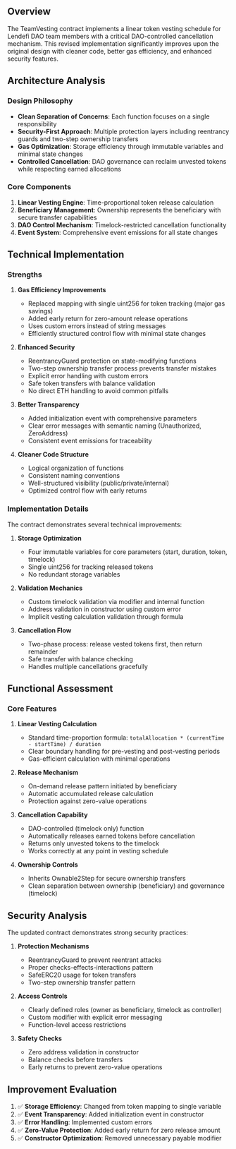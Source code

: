 ## Overview

The TeamVesting contract implements a linear token vesting schedule for Lendefi DAO team members with a critical DAO-controlled cancellation mechanism. This revised implementation significantly improves upon the original design with cleaner code, better gas efficiency, and enhanced security features.

## Architecture Analysis

### Design Philosophy
- **Clean Separation of Concerns**: Each function focuses on a single responsibility
- **Security-First Approach**: Multiple protection layers including reentrancy guards and two-step ownership transfers
- **Gas Optimization**: Storage efficiency through immutable variables and minimal state changes
- **Controlled Cancellation**: DAO governance can reclaim unvested tokens while respecting earned allocations

### Core Components
1. **Linear Vesting Engine**: Time-proportional token release calculation
2. **Beneficiary Management**: Ownership represents the beneficiary with secure transfer capabilities
3. **DAO Control Mechanism**: Timelock-restricted cancellation functionality
4. **Event System**: Comprehensive event emissions for all state changes

## Technical Implementation

### Strengths

1. **Gas Efficiency Improvements**
   - Replaced mapping with single uint256 for token tracking (major gas savings)
   - Added early return for zero-amount release operations
   - Uses custom errors instead of string messages
   - Efficiently structured control flow with minimal state changes

2. **Enhanced Security**
   - ReentrancyGuard protection on state-modifying functions
   - Two-step ownership transfer process prevents transfer mistakes
   - Explicit error handling with custom errors
   - Safe token transfers with balance validation
   - No direct ETH handling to avoid common pitfalls

3. **Better Transparency**
   - Added initialization event with comprehensive parameters
   - Clear error messages with semantic naming (Unauthorized, ZeroAddress)
   - Consistent event emissions for traceability

4. **Cleaner Code Structure**
   - Logical organization of functions
   - Consistent naming conventions
   - Well-structured visibility (public/private/internal)
   - Optimized control flow with early returns

### Implementation Details

The contract demonstrates several technical improvements:

1. **Storage Optimization**
   - Four immutable variables for core parameters (start, duration, token, timelock)
   - Single uint256 for tracking released tokens
   - No redundant storage variables

2. **Validation Mechanics**
   - Custom timelock validation via modifier and internal function
   - Address validation in constructor using custom error
   - Implicit vesting calculation validation through formula

3. **Cancellation Flow**
   - Two-phase process: release vested tokens first, then return remainder
   - Safe transfer with balance checking
   - Handles multiple cancellations gracefully

## Functional Assessment

### Core Features

1. **Linear Vesting Calculation**
   - Standard time-proportion formula: `totalAllocation * (currentTime - startTime) / duration`
   - Clear boundary handling for pre-vesting and post-vesting periods
   - Gas-efficient calculation with minimal operations

2. **Release Mechanism**
   - On-demand release pattern initiated by beneficiary
   - Automatic accumulated release calculation
   - Protection against zero-value operations

3. **Cancellation Capability**
   - DAO-controlled (timelock only) function
   - Automatically releases earned tokens before cancellation
   - Returns only unvested tokens to the timelock
   - Works correctly at any point in vesting schedule

4. **Ownership Controls**
   - Inherits Ownable2Step for secure ownership transfers
   - Clean separation between ownership (beneficiary) and governance (timelock)

## Security Analysis

The updated contract demonstrates strong security practices:

1. **Protection Mechanisms**
   - ReentrancyGuard to prevent reentrant attacks
   - Proper checks-effects-interactions pattern
   - SafeERC20 usage for token transfers
   - Two-step ownership transfer pattern

2. **Access Controls**
   - Clearly defined roles (owner as beneficiary, timelock as controller)
   - Custom modifier with explicit error messaging
   - Function-level access restrictions

3. **Safety Checks**
   - Zero address validation in constructor
   - Balance checks before transfers
   - Early returns to prevent zero-value operations

## Improvement Evaluation

1. ✅ **Storage Efficiency**: Changed from token mapping to single variable
2. ✅ **Event Transparency**: Added initialization event in constructor
3. ✅ **Error Handling**: Implemented custom errors
4. ✅ **Zero-Value Protection**: Added early return for zero release amount
5. ✅ **Constructor Optimization**: Removed unnecessary payable modifier
